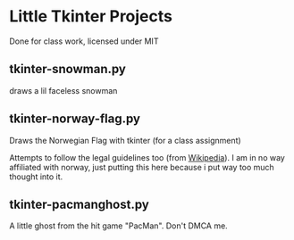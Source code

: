 # Little Tkinter Projects
Done for class work, licensed under MIT
## tkinter-snowman.py
draws a lil faceless snowman

## tkinter-norway-flag.py
Draws the Norwegian Flag with tkinter (for a class assignment)

Attempts to follow the legal guidelines too (from [Wikipedia](https://en.wikipedia.org/wiki/Flag_of_Norway#Legal_definition)).
I am in no way affiliated with norway, just putting this here because i put way too much thought into it.

## tkinter-pacmanghost.py
A little ghost from the hit game "PacMan". Don't DMCA me.
